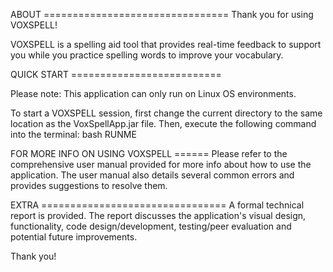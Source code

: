 ABOUT ================================ 
Thank you for using VOXSPELL!

VOXSPELL is a spelling aid tool that provides real-time feedback to support you while you practice spelling words to improve your vocabulary. 

QUICK START ==========================

Please note: This application can only run on Linux OS environments. 

To start a VOXSPELL session, first change the current directory to the same location as the
VoxSpellApp.jar file. Then, execute the following command into the terminal:
bash RUNME

FOR MORE INFO ON USING VOXSPELL ======
Please refer to the comprehensive user manual provided for more info about how to use the application. The user manual also details several common errors and provides suggestions to resolve them. 


EXTRA ================================
A formal technical report is provided. The report discusses the application's visual design, functionality, code design/development, testing/peer evaluation and potential future improvements. 

Thank you!
